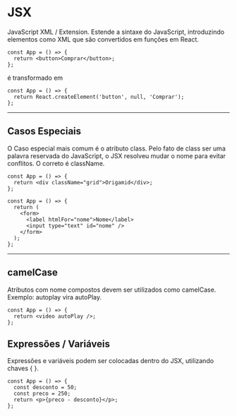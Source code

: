 # JSX

JavaScript XML / Extension. Estende a sintaxe do JavaScript, introduzindo elementos como XML que são convertidos em funções em React.

```
const App = () => {
  return <button>Comprar</button>;
};
```

é transformado em

```
const App = () => {
  return React.createElement('button', null, 'Comprar');
};

```

---

## Casos Especiais

O Caso especial mais comum é o atributo class. Pelo fato de class ser uma palavra reservada do JavaScript, o JSX resolveu mudar o nome para evitar conflitos. O correto é className.

```
const App = () => {
  return <div className="grid">Origamid</div>;
};
```

```
const App = () => {
  return (
    <form>
      <label htmlFor="nome">Nome</label>
      <input type="text" id="nome" />
    </form>
  );
};
```

---

## camelCase

Atributos com nome compostos devem ser utilizados como camelCase. Exemplo: autoplay vira autoPlay.

```
const App = () => {
  return <video autoPlay />;
};
```

## Expressões / Variáveis

Expressôes e variáveis podem ser colocadas dentro do JSX, utilizando chaves { }.

```
const App = () => {
  const desconto = 50;
  const preco = 250;
  return <p>{preco - desconto}</p>;
};
```
